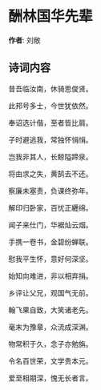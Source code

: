 # 酬林国华先辈

**作者**: 刘敞

## 诗词内容

昔吾临汝南，休骑思俊贤。

此邦号多士，今世犹依然。

奉诏选计偕，至者皆比肩。

子时避逃我，常独怀悁悁。

岂我非其人，长鲸隘蹄泉。

将由求之失，黄鹄去不还。

察廉未塞责，负课终弥年。

解印归卧家，百忧正纒绵。

闻子来仕门，华裾灿云烟。

手携一卷书，金碧纷蝉联。

慰我平生怀，意好何深坚。

始知向难进，非以相弃捐。

乡评让父兄，观国气无前。

翰飞果自致，大笑诸老先。

毫末为豫章，众流成深渊。

物常积于久，念子亦勉旃。

令名百世荣，文学贵本元。

爱至相期深，愧无长者言。

